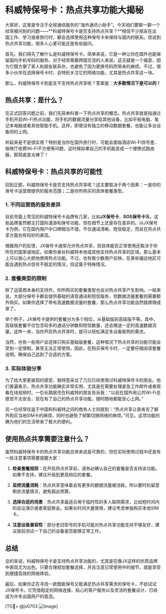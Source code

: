 # 科威特保号卡：热点共享功能大揭秘

大家好，这里是专注于全球通信服务的“海外通讯小助手”。今天咱们要聊一聊一个经常被问到的问题——**科威特保号卡是否支持热点共享？**相信不少朋友在出国工作、学习或者旅行时，都会选择使用这种保号卡来保持与国内的联系。但说到热点共享功能，很多人心里可能还是有些疑问。

首先，我们得先了解什么是科威特保号卡。简单来说，它是一种让你在国外也能保留国内手机号码的服务。对于经常需要跨国交流的人来说，这无疑是一个福音，因为它既方便了家人和朋友联系你，也避免了因为更换号码而带来的麻烦。不过，很多小伙伴在选择保号卡时，会特别关注它的网络功能，尤其是热点共享这一块。

那么，科威特保号卡到底支不支持热点共享呢？答案是：**大多数情况下是可以的！**

## 热点共享：是什么？

在正式回答问题之前，我们先简单科普一下热点共享的概念。热点共享就是指通过手机开启Wi-Fi热点功能，将手机的数据流量分享给其他设备，比如平板电脑、笔记本电脑或者其他智能手机。这样，即使没有独立的移动数据套餐，也能让多台设备同时上网。

听起来是不是很实用？特别是当你在国外旅行时，可能会面临酒店Wi-Fi信号差、咖啡厅收费Wi-Fi不方便等问题，这时候如果自己的手机能变成一个便携式路由器，那简直是太棒了！

## 科威特保号卡：热点共享的可能性

回到正题，科威特保号卡是否支持热点共享呢？这主要取决于两个因素：一是你的保号卡运营商提供的服务范围；二是你所购买的具体套餐类型。

### 1. 不同运营商的服务差异

目前市面上常见的科威特保号卡品牌有几家，比如**JX保号卡**、**SOS保号卡**等。这些品牌虽然都主打国际漫游和保号功能，但在细节上还是存在差异的。以JX保号卡为例，它在国内用户中口碑相当不错，不仅通话清晰、短信稳定，而且在热点共享方面也有较好的表现。

根据用户的反馈，JX保号卡通常允许热点共享，但具体能否正常使用还取决于你所在的国家或地区。如果你身处科威特本地或其他支持热点共享的区域，那么基本上可以放心大胆地使用热点功能。不过，也有极少数用户反映，在某些偏远地区可能会遇到热点信号不稳定的情况，但这属于特殊情况。

### 2. 套餐类型的限制

除了运营商本身的支持外，你所购买的套餐类型也会对热点共享产生影响。一般来说，大部分保号卡都会提供基础的语音通话和短信服务，但数据流量套餐则需要额外购买。如果你选择了带有高速数据流量的套餐，那么热点共享功能自然就顺理成章了。

举个例子，JX保号卡提供的套餐分为多个档位，从基础版到高级版不等。其中，高级版套餐不仅包含较多的通话分钟数和短信数量，还会赠送一定的高速数据流量。这样一来，当你开启热点共享时，就可以轻松满足多设备联网的需求。

当然，也有一些用户会选择只购买基础版套餐，这种情况下热点共享的功能可能会受到一定限制，甚至无法正常使用。因此，在购买保号卡时，一定要仔细阅读套餐说明，确保自己选到了合适的方案。

### 3. 实际体验分享

为了给大家更直观的感受，我特意采访了几位已经使用过科威特保号卡的朋友。他们普遍表示，热点共享功能确实非常实用，尤其是在需要处理紧急工作邮件或者观看在线视频时。一位长期居住在科威特的朋友告诉我：“以前在国外用公共Wi-Fi总感觉不太安全，现在有了自己的热点共享功能，随时随地都能安心上网。”

另一位经常往返于中国和科威特之间的商务人士则提到：“热点共享让我省去了额外购买当地SIM卡的麻烦，同时也避免了频繁切换网络的麻烦。”可见，这项功能的确为他们的生活带来了极大的便利。

## 使用热点共享需要注意什么？

虽然科威特保号卡的热点共享功能总体来说是可靠的，但在实际使用过程中还是有一些注意事项需要提醒大家：

1. **检查套餐规则**：在开启热点共享前，请务必确认自己的套餐是否支持该功能。如果不支持，建议升级到更高档位的套餐。
   
2. **监控流量消耗**：热点共享意味着会有更多的数据流量被消耗，所以要时刻留意剩余流量情况，避免超出预算。

3. **选择合适的场景**：热点共享最适合用于临时性的多人联网需求，比如短时间内的会议演示或者家庭聚会。如果长时间大量使用，建议考虑单独购买本地SIM卡。

4. **注意设备兼容性**：部分老旧型号的手机可能对热点共享功能支持不够友好，建议提前测试一下自己的设备是否能够正常工作。

## 总结

总的来说，科威特保号卡是支持热点共享功能的，尤其是在像JX这样的优质品牌中表现尤为出色。只要合理规划套餐选择，并且注意日常使用中的细节，就能享受到便捷高效的网络体验。

最后，如果你正在寻找一款既能保号又能满足热点共享需求的保号卡，不妨试试JX保号卡。它凭借稳定的网络连接、贴心的客户服务以及灵活的套餐设计，已经成为许多出国用户的首选。

[TG💪+ @jx0703 ![Image](https://github.com/user-attachments/assets/dbca1d08-cadb-493c-b0ec-ad6f7a83f270)]